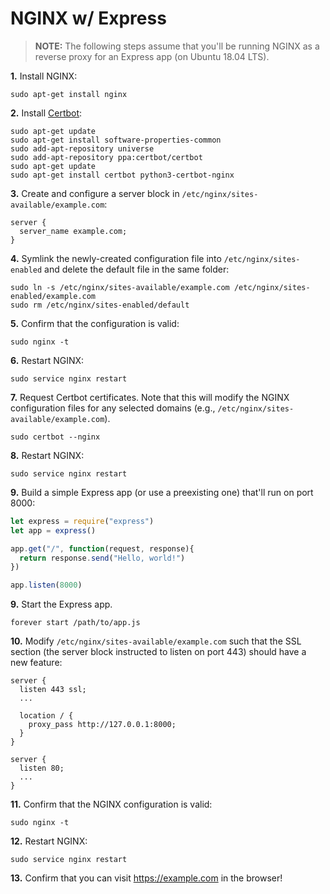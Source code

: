 # NGINX w/ Express

> **NOTE:** The following steps assume that you'll be running NGINX as a reverse proxy for an Express app (on Ubuntu 18.04 LTS).

**1.** Install NGINX:

```
sudo apt-get install nginx
```

**2.** Install [Certbot](https://certbot.eff.org/):

```
sudo apt-get update
sudo apt-get install software-properties-common
sudo add-apt-repository universe
sudo add-apt-repository ppa:certbot/certbot
sudo apt-get update
sudo apt-get install certbot python3-certbot-nginx
```

**3.** Create and configure a server block in `/etc/nginx/sites-available/example.com`:

```
server {
  server_name example.com;
}
```

**4.** Symlink the newly-created configuration file into `/etc/nginx/sites-enabled` and delete the default file in the same folder:

```
sudo ln -s /etc/nginx/sites-available/example.com /etc/nginx/sites-enabled/example.com
sudo rm /etc/nginx/sites-enabled/default
```

**5.** Confirm that the configuration is valid:

```
sudo nginx -t
```

**6.** Restart NGINX:

```
sudo service nginx restart
```

**7.** Request Certbot certificates. Note that this will modify the NGINX configuration files for any selected domains (e.g., `/etc/nginx/sites-available/example.com`).

```
sudo certbot --nginx
```

**8.** Restart NGINX:

```
sudo service nginx restart
```

**9.** Build a simple Express app (or use a preexisting one) that'll run on port 8000:

```js
let express = require("express")
let app = express()

app.get("/", function(request, response){
  return response.send("Hello, world!")
})

app.listen(8000)
```

**9.** Start the Express app.

```
forever start /path/to/app.js
```

**10.** Modify `/etc/nginx/sites-available/example.com` such that the SSL section (the server block instructed to listen on port 443) should have a new feature:

```
server {
  listen 443 ssl;
  ...
  
  location / {
    proxy_pass http://127.0.0.1:8000;
  }
}

server {
  listen 80;
  ...
}
```

**11.** Confirm that the NGINX configuration is valid:

```
sudo nginx -t
```

**12.** Restart NGINX:

```
sudo service nginx restart
```

**13.** Confirm that you can visit https://example.com in the browser!
